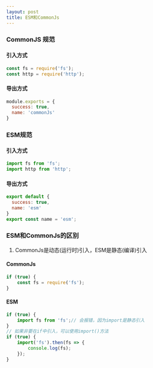 ```yaml
---
layout: post
title: ESM和CommonJs
---
```

### CommonJS 规范
#### 引入方式
```js
const fs = require('fs');
const http = require('http');
```
#### 导出方式
```js
module.exports = {
  success: true,
  name: 'commonJs'
}
```
### ESM规范
#### 引入方式
```js
import fs from 'fs';
import http from 'http';
```
#### 导出方式
```js
export default {
  success: true,
  name: 'esm'
}
export const name = 'esm';
```

### ESM和CommonJs的区别
1. CommonJs是动态(运行时)引入，ESM是静态(编译)引入
#### CommonJs
```js  
if (true) {
    const fs = require('fs');
}
```
#### ESM
```js
if (true) {
    import fs from 'fs';// 会报错，因为import是静态引入
}
// 如果非要在if中引入，可以使用import()方法
if (true) {
    import('fs').then(fs => {
        console.log(fs);
    });
}
```
